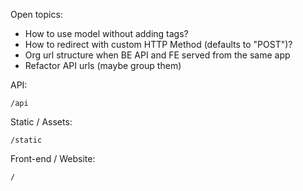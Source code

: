 Open topics:

- How to use model without adding tags?
- How to redirect with custom HTTP Method (defaults to "POST")?
- Org url structure when BE API and FE served from the same app
- Refactor API urls (maybe group them)


API:

    /api

Static / Assets:

    /static

Front-end / Website:

    /


